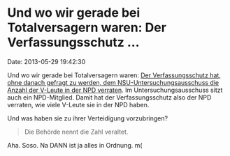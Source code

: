 Und wo wir gerade bei Totalversagern waren: Der Verfassungsschutz \...
======================================================================

Date: 2013-05-29 19:42:30

Und wo wir gerade bei Totalversagern waren: [Der Verfassungsschutz hat,
ohne danach gefragt zu werden, dem NSU-Untersuchungsausschuss die Anzahl
der V-Leute in der NPD
verraten](http://ml.spiegel.de/article.do?id=902632). Im
Untersuchungsausschuss sitzt auch ein NPD-Mitglied. Damit hat der
Verfassungsschutz also der NPD verraten, wie viele V-Leute sie in der
NPD haben.

Und was haben sie zu ihrer Verteidigung vorzubringen?

> Die Behörde nennt die Zahl veraltet.

Aha. Soso. Na DANN ist ja alles in Ordnung. m(
